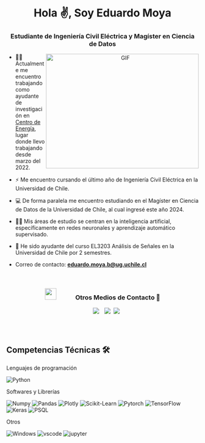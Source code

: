 <h1 align="center">Hola ✌️, Soy
Eduardo Moya</a></h1>
<h3 align="center">Estudiante de Ingeniería Civil Eléctrica y Magíster en Ciencia de Datos</h3>



<a target="_blank" align="center">
  <img align="right" top="500" height="300" width="400" alt="GIF" src="https://media.giphy.com/media/v1.Y2lkPTc5MGI3NjExazNhMTV5azMxNXQ3NWlrZDdtZm8wbnRocGh3amZ2YzVlbzNldjZsNCZlcD12MV9pbnRlcm5hbF9naWZfYnlfaWQmY3Q9Zw/dqLX06ea2TJQIdeapg/giphy.gif">
</a>

- 🧑‍💻 Actualmente me encuentro trabajando como ayudante de investigación en <a href="https://centroenergia.cl/" target="blank">Centro de Energía</a>, lugar donde llevo trabajando desde marzo del 2022.

- ⚡ Me encuentro cursando el último año de Ingeniería Civil Eléctrica en la Universidad de Chile.

- 💻 De forma paralela me encuentro estudiando en el Magíster en Ciencia de Datos de la Universidad de Chile, al cual ingresé este año 2024.

- 🤖🧠 Mis áreas de estudio se centran en la inteligencia artificial, específicamente en redes neuronales y aprendizaje automático supervisado.

- 📝 He sido ayudante del curso EL3203 Análisis de Señales en la Universidad de Chile por 2 semestres.

- Correo de contacto: **eduardo.moya.b@ug.uchile.cl**

<br/>
<h3 align="center" > <img src="https://media.giphy.com/media/iY8CRBdQXODJSCERIr/giphy.gif" width="30" height="30" style="margin-right: 50px;">Otros Medios de Contacto 🤝 </h3>

<p align="center">

 <div align="center"  class="icons-social" style="margin-left: 10px;">
        <a style="margin-left: 10px;"  target="_blank" href="https://www.linkedin.com/in/eduardomoyabriones/">
			<img src="https://img.icons8.com/doodle/40/000000/linkedin--v2.png"></a>
        <a style="margin-left: 10px;" target="_blank" href="https://instagram.com/edv.vrdo">
			<img src="https://img.icons8.com/doodle/40/000000/instagram-new--v2.png"></a>
		<a style="margin-left: 5px;" target="_blank" href="https://drive.google.com/file/d/1R-x6dU5VRrhlCccZ17NiEGZ2R683F42U/view?usp=sharing">
					<img src="https://img.icons8.com/plasticine/40/000000/resume.png" ></a>
      </div>

</p>

<br>
<br>

## Competencias Técnicas 🛠️

Lenguajes de programación

![Python](https://img.shields.io/badge/Python-FFD43B?style=flat-square&logo=python&logoColor=blue)

Softwares y Librerías

![Numpy](https://img.shields.io/badge/Numpy-777BB4?style=flat-square&logo=numpy&logoColor=white])
![Pandas](https://img.shields.io/badge/Pandas-2C2D72?style=flat-square&logo=pandas&logoColor=white])
![Plotly](https://img.shields.io/badge/Plotly-239120?style=flat-square&logo=plotly&logoColor=white])
![Scikit-Learn](https://img.shields.io/badge/scikit_learn-F7931E?style=flat-square&logo=scikit-learn&logoColor=white])
![Pytorch](https://img.shields.io/badge/PyTorch-EE4C2C?style=flat-square&logo=pytorch&logoColor=white])
![TensorFlow](https://img.shields.io/badge/TensorFlow-%23FF6F00.svg?style=for-the-badge&logo=TensorFlow&logoColor=white)
![Keras](https://img.shields.io/badge/Keras-%23D00000.svg?style=for-the-badge&logo=Keras&logoColor=white)
![PSQL](https://img.shields.io/badge/PostgreSQL-316192?style=flat-square&logo=postgresql&logoColor=white)



Otros

![Windows](https://img.shields.io/badge/Windows-0078D6?style=flat-square&logo=windows&logoColor=white)
![vscode](https://img.shields.io/badge/VSCode-0078D4?style=flat-square&logo=visual%20studio%20code&logoColor=white)
![jupyter](https://img.shields.io/badge/Jupyter-F37626.svg?&style=flat-square&logo=Jupyter&logoColor=white)
